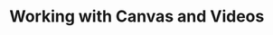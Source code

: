 # Working with Canvas and Videos


<YouTube
    title="Video Frame Grabs and Binary Files on Canvas"
    url="https://www.youtube.com/embed/_2SvAepbCSg"
/>